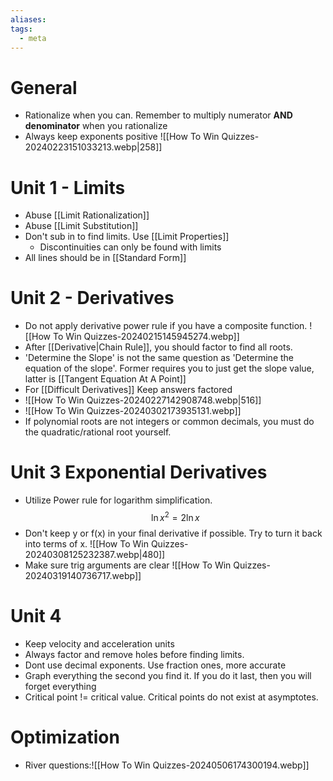 ```yaml
---
aliases: 
tags:
  - meta
---
```

# General
- Rationalize when you can. Remember to multiply numerator **AND** **denominator** when you rationalize
- Always keep exponents positive
![[How To Win Quizzes-20240223151033213.webp|258]]
# Unit 1 - Limits
- Abuse [[Limit Rationalization]]
- Abuse [[Limit Substitution]]
- Don't sub in to find limits. Use [[Limit Properties]]
	- Discontinuities can only be found with limits
- All lines should be in [[Standard Form]]
# Unit 2 - Derivatives
- Do not apply derivative power rule if you have a composite function. ![[How To Win Quizzes-20240215145945274.webp]]
- After [[Derivative|Chain Rule]], you should factor to find all roots. 
- 'Determine the Slope' is not the same question as 'Determine the equation of the slope'. Former requires you to just get the slope value, latter is [[Tangent Equation At A Point]]
- For [[Difficult Derivatives]] Keep answers factored
- ![[How To Win Quizzes-20240227142908748.webp|516]]
- ![[How To Win Quizzes-20240302173935131.webp]]
- If polynomial roots are not integers or common decimals, you must do the quadratic/rational root yourself.
# Unit 3 Exponential Derivatives
- Utilize Power rule for logarithm simplification. $$\ln x^{2}= 2\ln x$$
- Don't keep y or f(x) in your final derivative if possible. Try to turn it back into terms of x.
![[How To Win Quizzes-20240308125232387.webp|480]]
- Make sure trig arguments are clear
![[How To Win Quizzes-20240319140736717.webp]]
# Unit 4
- Keep velocity and acceleration units
- Always factor and remove holes before finding limits. 
- Dont use decimal exponents. Use fraction ones, more accurate
- Graph everything the second you find it. If you do it last, then you will forget everything
- Critical point != critical value. Critical points do not exist at asymptotes.
# Optimization
- River questions:![[How To Win Quizzes-20240506174300194.webp]]